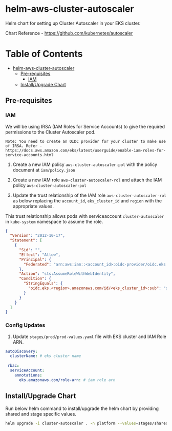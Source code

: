 # helm-aws-cluster-autoscaler

Helm chart for setting up Cluster Autoscaler in your EKS cluster.

Chart Reference - https://github.com/kubernetes/autoscaler

Table of Contents
=================

   * [helm-aws-cluster-autoscaler](#helm-aws-cluster-autoscaler)
      * [Pre-requisites](#pre-requisites)
         * [IAM](#iam)
      * [Install/Upgrade Chart](#installupgrade-chart)

## Pre-requisites

### IAM

We will be using IRSA (IAM Roles for Service Accounts) to give the required permissions to the Cluster Autoscaler pod.

`Note: You need to create an OIDC provider for your cluster to make use of IRSA. Refer - https://docs.aws.amazon.com/eks/latest/userguide/enable-iam-roles-for-service-accounts.html`

1. Create a new IAM policy `aws-cluster-autoscaler-pol` with the policy document at `iam/policy.json`

2. Create a new IAM role `aws-cluster-autoscaler-rol` and attach the IAM policy `aws-cluster-autoscaler-pol`

3. Update the trust relationship of the IAM role `aws-cluster-autoscaler-rol` as below replacing the `account_id`, `eks_cluster_id` and `region` with the appropriate values.

This trust relationship allows pods with serviceaccount `cluster-autoscaler` in `kube-system` namespace to assume the role.

```json
{
  "Version": "2012-10-17",
  "Statement": [
    {
      "Sid": "",
      "Effect": "Allow",
      "Principal": {
        "Federated": "arn:aws:iam::<account_id>:oidc-provider/oidc.eks.us-east-1.amazonaws.com/id/<eks_cluster_id>"
      },
      "Action": "sts:AssumeRoleWithWebIdentity",
      "Condition": {
        "StringEquals": {
          "oidc.eks.<region>.amazonaws.com/id/<eks_cluster_id>:sub": "system:serviceaccount:kube-system:cluster-autoscaler"
        }
      }
    }
  ]
}
```

### Config Updates

1. Update `stages/prod/prod-values.yaml` file with EKS cluster and IAM Role ARN.

```yaml
autoDiscovery:
  clusterName: # eks cluster name
 
 rbac:
  serviceAccount:
    annotations:
      eks.amazonaws.com/role-arn: # iam role arn
```

## Install/Upgrade Chart

Run below helm command to install/upgrade the helm chart by providing shared and stage specific values.

```bash
helm upgrade -i cluster-autoscaler . -n platform --values=stages/shared-values.yaml --values=stages/prod/prod-values.yaml
```
